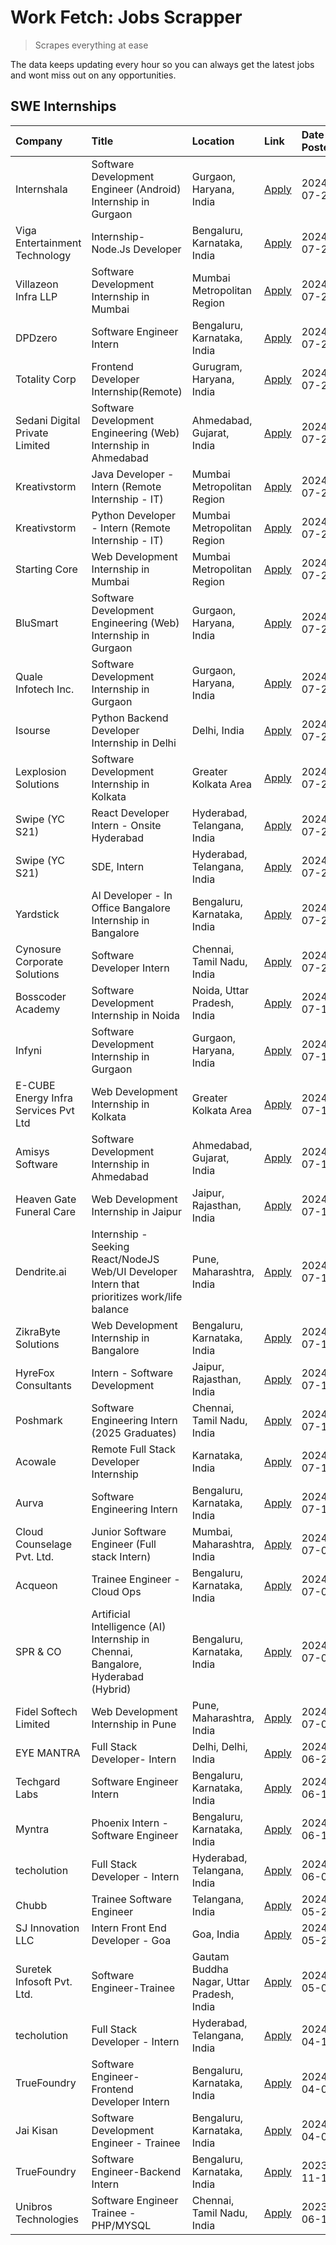 # Work Fetch: Jobs Scrapper
> Scrapes everything at ease

The data keeps updating every hour so you can always get the latest jobs and wont miss out on any opportunities.

## SWE Internships
<!--START_SECTION:workfetch-->
| Company                              | Title                                                                                        | Location                                  | Link                                                                                                                                                                                                                                                                                                        | Date Posted   |
|:-------------------------------------|:---------------------------------------------------------------------------------------------|:------------------------------------------|:------------------------------------------------------------------------------------------------------------------------------------------------------------------------------------------------------------------------------------------------------------------------------------------------------------|:--------------|
| Internshala                          | Software Development Engineer (Android) Internship in Gurgaon                                | Gurgaon, Haryana, India                   | [Apply](https://in.linkedin.com/jobs/view/software-development-engineer-android-internship-in-gurgaon-at-internshala-3987153031?position=45&pageNum=0&refId=ZH7ighkmteM6ON6XbRUGmg%3D%3D&trackingId=9pVznxvRHFBIIyRC03I9zg%3D%3D&trk=public_jobs_jserp-result_search-card)                                  | 2024-07-29    |
| Viga Entertainment Technology        | Internship-Node.Js Developer                                                                 | Bengaluru, Karnataka, India               | [Apply](https://in.linkedin.com/jobs/view/internship-node-js-developer-at-viga-entertainment-technology-3986933084?position=47&pageNum=0&refId=ZH7ighkmteM6ON6XbRUGmg%3D%3D&trackingId=FtcpL1L4vHmMOaBbLjyTKw%3D%3D&trk=public_jobs_jserp-result_search-card)                                               | 2024-07-29    |
| Villazeon Infra LLP                  | Software Development Internship in Mumbai                                                    | Mumbai Metropolitan Region                | [Apply](https://in.linkedin.com/jobs/view/software-development-internship-in-mumbai-at-villazeon-infra-llp-3985431977?position=49&pageNum=0&refId=ZH7ighkmteM6ON6XbRUGmg%3D%3D&trackingId=QfFL32PJm6nTCxGgj65Opw%3D%3D&trk=public_jobs_jserp-result_search-card)                                            | 2024-07-27    |
| DPDzero                              | Software Engineer Intern                                                                     | Bengaluru, Karnataka, India               | [Apply](https://in.linkedin.com/jobs/view/software-engineer-intern-at-dpdzero-3984918371?position=31&pageNum=0&refId=ZH7ighkmteM6ON6XbRUGmg%3D%3D&trackingId=xlztU68Fdd4ElLE%2BlARUqA%3D%3D&trk=public_jobs_jserp-result_search-card)                                                                       | 2024-07-26    |
| Totality Corp                        | Frontend Developer Internship(Remote)                                                        | Gurugram, Haryana, India                  | [Apply](https://in.linkedin.com/jobs/view/frontend-developer-internship-remote-at-totality-corp-3982253688?position=4&pageNum=0&refId=ZH7ighkmteM6ON6XbRUGmg%3D%3D&trackingId=%2FTgBUBcY4K5hGfjj5%2BtmIA%3D%3D&trk=public_jobs_jserp-result_search-card)                                                    | 2024-07-25    |
| Sedani Digital Private Limited       | Software Development Engineering (Web) Internship in Ahmedabad                               | Ahmedabad, Gujarat, India                 | [Apply](https://in.linkedin.com/jobs/view/software-development-engineering-web-internship-in-ahmedabad-at-sedani-digital-private-limited-3985017980?position=9&pageNum=0&refId=ZH7ighkmteM6ON6XbRUGmg%3D%3D&trackingId=2O%2Fz%2BN%2FzyJo%2Bus0sVBoDVA%3D%3D&trk=public_jobs_jserp-result_search-card)       | 2024-07-25    |
| Kreativstorm                         | Java Developer - Intern (Remote Internship - IT)                                             | Mumbai Metropolitan Region                | [Apply](https://in.linkedin.com/jobs/view/java-developer-intern-remote-internship-it-at-kreativstorm-3984337445?position=18&pageNum=0&refId=ZH7ighkmteM6ON6XbRUGmg%3D%3D&trackingId=laVbCE%2BwZejD9Ucyu%2BR1AQ%3D%3D&trk=public_jobs_jserp-result_search-card)                                              | 2024-07-25    |
| Kreativstorm                         | Python Developer - Intern (Remote Internship - IT)                                           | Mumbai Metropolitan Region                | [Apply](https://in.linkedin.com/jobs/view/python-developer-intern-remote-internship-it-at-kreativstorm-3985007700?position=34&pageNum=0&refId=ZH7ighkmteM6ON6XbRUGmg%3D%3D&trackingId=As2KiDXUw8%2F27zMQJNtNCw%3D%3D&trk=public_jobs_jserp-result_search-card)                                              | 2024-07-25    |
| Starting Core                        | Web Development Internship in Mumbai                                                         | Mumbai Metropolitan Region                | [Apply](https://in.linkedin.com/jobs/view/web-development-internship-in-mumbai-at-starting-core-3981367557?position=12&pageNum=0&refId=ZH7ighkmteM6ON6XbRUGmg%3D%3D&trackingId=a50Kxw1AxG8B6qCJ1%2BK%2FbA%3D%3D&trk=public_jobs_jserp-result_search-card)                                                   | 2024-07-23    |
| BluSmart                             | Software Development Engineering (Web) Internship in Gurgaon                                 | Gurgaon, Haryana, India                   | [Apply](https://in.linkedin.com/jobs/view/software-development-engineering-web-internship-in-gurgaon-at-blusmart-3981371374?position=13&pageNum=0&refId=ZH7ighkmteM6ON6XbRUGmg%3D%3D&trackingId=vDcIn9XU8QN1BjXrHT1odA%3D%3D&trk=public_jobs_jserp-result_search-card)                                      | 2024-07-23    |
| Quale Infotech Inc.                  | Software Development Internship in Gurgaon                                                   | Gurgaon, Haryana, India                   | [Apply](https://in.linkedin.com/jobs/view/software-development-internship-in-gurgaon-at-quale-infotech-inc-3981372174?position=14&pageNum=0&refId=ZH7ighkmteM6ON6XbRUGmg%3D%3D&trackingId=q57FL65zgdMp9YxKjoFtgw%3D%3D&trk=public_jobs_jserp-result_search-card)                                            | 2024-07-23    |
| Isourse                              | Python Backend Developer Internship in Delhi                                                 | Delhi, India                              | [Apply](https://in.linkedin.com/jobs/view/python-backend-developer-internship-in-delhi-at-isourse-3981371334?position=22&pageNum=0&refId=ZH7ighkmteM6ON6XbRUGmg%3D%3D&trackingId=EaWPvit941VvnsYDku5EXQ%3D%3D&trk=public_jobs_jserp-result_search-card)                                                     | 2024-07-23    |
| Lexplosion Solutions                 | Software Development Internship in Kolkata                                                   | Greater Kolkata Area                      | [Apply](https://in.linkedin.com/jobs/view/software-development-internship-in-kolkata-at-lexplosion-solutions-3981366528?position=25&pageNum=0&refId=ZH7ighkmteM6ON6XbRUGmg%3D%3D&trackingId=edG8Fs4vE0fwMHNU%2F6jfHA%3D%3D&trk=public_jobs_jserp-result_search-card)                                        | 2024-07-23    |
| Swipe (YC S21)                       | React Developer Intern - Onsite Hyderabad                                                    | Hyderabad, Telangana, India               | [Apply](https://in.linkedin.com/jobs/view/react-developer-intern-onsite-hyderabad-at-swipe-yc-s21-3981326010?position=40&pageNum=0&refId=ZH7ighkmteM6ON6XbRUGmg%3D%3D&trackingId=vIuPWWswNjm%2BguEKUvj7PQ%3D%3D&trk=public_jobs_jserp-result_search-card)                                                   | 2024-07-23    |
| Swipe (YC S21)                       | SDE, Intern                                                                                  | Hyderabad, Telangana, India               | [Apply](https://in.linkedin.com/jobs/view/sde-intern-at-swipe-yc-s21-3980368092?position=35&pageNum=0&refId=ZH7ighkmteM6ON6XbRUGmg%3D%3D&trackingId=1AO5Oti6KOSxf0OKsgo%2F0Q%3D%3D&trk=public_jobs_jserp-result_search-card)                                                                                | 2024-07-22    |
| Yardstick                            | AI Developer - In Office Bangalore Internship in Bangalore                                   | Bengaluru, Karnataka, India               | [Apply](https://in.linkedin.com/jobs/view/ai-developer-in-office-bangalore-internship-in-bangalore-at-yardstick-3981740317?position=44&pageNum=0&refId=ZH7ighkmteM6ON6XbRUGmg%3D%3D&trackingId=ChchHE8sJERzRNEsrhg6Qg%3D%3D&trk=public_jobs_jserp-result_search-card)                                       | 2024-07-21    |
| Cynosure Corporate Solutions         | Software Developer Intern                                                                    | Chennai, Tamil Nadu, India                | [Apply](https://in.linkedin.com/jobs/view/software-developer-intern-at-cynosure-corporate-solutions-3979445794?position=21&pageNum=0&refId=ZH7ighkmteM6ON6XbRUGmg%3D%3D&trackingId=m2g1vPHBhxPz6mQxyYQVpw%3D%3D&trk=public_jobs_jserp-result_search-card)                                                   | 2024-07-20    |
| Bosscoder Academy                    | Software Development Internship in Noida                                                     | Noida, Uttar Pradesh, India               | [Apply](https://in.linkedin.com/jobs/view/software-development-internship-in-noida-at-bosscoder-academy-3979668791?position=3&pageNum=0&refId=ZH7ighkmteM6ON6XbRUGmg%3D%3D&trackingId=KsprpXtmhH0WQ4mCf3Yryw%3D%3D&trk=public_jobs_jserp-result_search-card)                                                | 2024-07-18    |
| Infyni                               | Software Development Internship in Gurgaon                                                   | Gurgaon, Haryana, India                   | [Apply](https://in.linkedin.com/jobs/view/software-development-internship-in-gurgaon-at-infyni-3979668846?position=7&pageNum=0&refId=ZH7ighkmteM6ON6XbRUGmg%3D%3D&trackingId=R8eHeLA75ok4HwUhCxoq0Q%3D%3D&trk=public_jobs_jserp-result_search-card)                                                         | 2024-07-18    |
| E-CUBE Energy Infra Services Pvt Ltd | Web Development Internship in Kolkata                                                        | Greater Kolkata Area                      | [Apply](https://in.linkedin.com/jobs/view/web-development-internship-in-kolkata-at-e-cube-energy-infra-services-pvt-ltd-3979668815?position=11&pageNum=0&refId=ZH7ighkmteM6ON6XbRUGmg%3D%3D&trackingId=JJGRN3SDPmDlFecqfUmpnQ%3D%3D&trk=public_jobs_jserp-result_search-card)                               | 2024-07-18    |
| Amisys Software                      | Software Development Internship in Ahmedabad                                                 | Ahmedabad, Gujarat, India                 | [Apply](https://in.linkedin.com/jobs/view/software-development-internship-in-ahmedabad-at-amisys-software-3979670728?position=17&pageNum=0&refId=ZH7ighkmteM6ON6XbRUGmg%3D%3D&trackingId=R96f2qHtQsM4tFG%2FpMjPSA%3D%3D&trk=public_jobs_jserp-result_search-card)                                           | 2024-07-18    |
| Heaven Gate Funeral Care             | Web Development Internship in Jaipur                                                         | Jaipur, Rajasthan, India                  | [Apply](https://in.linkedin.com/jobs/view/web-development-internship-in-jaipur-at-heaven-gate-funeral-care-3979674387?position=37&pageNum=0&refId=ZH7ighkmteM6ON6XbRUGmg%3D%3D&trackingId=MjGmm8A4v%2B1nk3dV3nxJ0Q%3D%3D&trk=public_jobs_jserp-result_search-card)                                          | 2024-07-18    |
| Dendrite.ai                          | Internship - Seeking React/NodeJS Web/UI Developer Intern that prioritizes work/life balance | Pune, Maharashtra, India                  | [Apply](https://in.linkedin.com/jobs/view/internship-seeking-react-nodejs-web-ui-developer-intern-that-prioritizes-work-life-balance-at-dendrite-ai-3979104292?position=53&pageNum=0&refId=ZH7ighkmteM6ON6XbRUGmg%3D%3D&trackingId=8ENxWi9F%2F8sO0bH3NdqqEA%3D%3D&trk=public_jobs_jserp-result_search-card) | 2024-07-18    |
| ZikraByte Solutions                  | Web Development Internship in Bangalore                                                      | Bengaluru, Karnataka, India               | [Apply](https://in.linkedin.com/jobs/view/web-development-internship-in-bangalore-at-zikrabyte-solutions-3978596765?position=36&pageNum=0&refId=ZH7ighkmteM6ON6XbRUGmg%3D%3D&trackingId=vVWhssH13PeWtT2FHbJI5Q%3D%3D&trk=public_jobs_jserp-result_search-card)                                              | 2024-07-17    |
| HyreFox Consultants                  | Intern - Software Development                                                                | Jaipur, Rajasthan, India                  | [Apply](https://in.linkedin.com/jobs/view/intern-software-development-at-hyrefox-consultants-3975991352?position=41&pageNum=0&refId=ZH7ighkmteM6ON6XbRUGmg%3D%3D&trackingId=w1mko0bkJzCI1IqaeiJHqQ%3D%3D&trk=public_jobs_jserp-result_search-card)                                                          | 2024-07-14    |
| Poshmark                             | Software Engineering Intern (2025 Graduates)                                                 | Chennai, Tamil Nadu, India                | [Apply](https://in.linkedin.com/jobs/view/software-engineering-intern-2025-graduates-at-poshmark-3973115109?position=19&pageNum=0&refId=ZH7ighkmteM6ON6XbRUGmg%3D%3D&trackingId=6nki8fyaPcCC7lfF9k3f3A%3D%3D&trk=public_jobs_jserp-result_search-card)                                                      | 2024-07-11    |
| Acowale                              | Remote Full Stack Developer Internship                                                       | Karnataka, India                          | [Apply](https://in.linkedin.com/jobs/view/remote-full-stack-developer-internship-at-acowale-3971889398?position=10&pageNum=0&refId=ZH7ighkmteM6ON6XbRUGmg%3D%3D&trackingId=tcpuiju7c%2F7NgGpXQaxlLw%3D%3D&trk=public_jobs_jserp-result_search-card)                                                         | 2024-07-10    |
| Aurva                                | Software Engineering Intern                                                                  | Bengaluru, Karnataka, India               | [Apply](https://in.linkedin.com/jobs/view/software-engineering-intern-at-aurva-3972234446?position=51&pageNum=0&refId=ZH7ighkmteM6ON6XbRUGmg%3D%3D&trackingId=HDN7UtAA3%2BA7yAhmBYALcw%3D%3D&trk=public_jobs_jserp-result_search-card)                                                                      | 2024-07-10    |
| Cloud Counselage Pvt. Ltd.           | Junior Software Engineer (Full stack Intern)                                                 | Mumbai, Maharashtra, India                | [Apply](https://in.linkedin.com/jobs/view/junior-software-engineer-full-stack-intern-at-cloud-counselage-pvt-ltd-3967725851?position=15&pageNum=0&refId=ZH7ighkmteM6ON6XbRUGmg%3D%3D&trackingId=JSPaHZX81kVB8BhGv4GFTw%3D%3D&trk=public_jobs_jserp-result_search-card)                                      | 2024-07-09    |
| Acqueon                              | Trainee Engineer - Cloud Ops                                                                 | Bengaluru, Karnataka, India               | [Apply](https://in.linkedin.com/jobs/view/trainee-engineer-cloud-ops-at-acqueon-3971538216?position=56&pageNum=0&refId=ZH7ighkmteM6ON6XbRUGmg%3D%3D&trackingId=3udgOQmO%2FsXcsfa8k%2FIUXQ%3D%3D&trk=public_jobs_jserp-result_search-card)                                                                   | 2024-07-09    |
| SPR & CO                             | Artificial Intelligence (AI) Internship in Chennai, Bangalore, Hyderabad (Hybrid)            | Bengaluru, Karnataka, India               | [Apply](https://in.linkedin.com/jobs/view/artificial-intelligence-ai-internship-in-chennai-bangalore-hyderabad-hybrid-at-spr-co-3965687745?position=20&pageNum=0&refId=ZH7ighkmteM6ON6XbRUGmg%3D%3D&trackingId=U5IYPoBpEwqJrb4s6peJfg%3D%3D&trk=public_jobs_jserp-result_search-card)                       | 2024-07-02    |
| Fidel Softech Limited                | Web Development Internship in Pune                                                           | Pune, Maharashtra, India                  | [Apply](https://in.linkedin.com/jobs/view/web-development-internship-in-pune-at-fidel-softech-limited-3965691167?position=24&pageNum=0&refId=ZH7ighkmteM6ON6XbRUGmg%3D%3D&trackingId=MHDxAHESHTIOP9XTbQ129A%3D%3D&trk=public_jobs_jserp-result_search-card)                                                 | 2024-07-02    |
| EYE MANTRA                           | Full Stack Developer- Intern                                                                 | Delhi, Delhi, India                       | [Apply](https://in.linkedin.com/jobs/view/full-stack-developer-intern-at-eye-mantra-3960988037?position=48&pageNum=0&refId=ZH7ighkmteM6ON6XbRUGmg%3D%3D&trackingId=EpTsUMLKZTd66MlNfp7jpA%3D%3D&trk=public_jobs_jserp-result_search-card)                                                                   | 2024-06-28    |
| Techgard Labs                        | Software Engineer Intern                                                                     | Bengaluru, Karnataka, India               | [Apply](https://in.linkedin.com/jobs/view/software-engineer-intern-at-techgard-labs-3953267005?position=43&pageNum=0&refId=ZH7ighkmteM6ON6XbRUGmg%3D%3D&trackingId=zM5s%2BR0itqOddDPgD6onpg%3D%3D&trk=public_jobs_jserp-result_search-card)                                                                 | 2024-06-18    |
| Myntra                               | Phoenix Intern - Software Engineer                                                           | Bengaluru, Karnataka, India               | [Apply](https://in.linkedin.com/jobs/view/phoenix-intern-software-engineer-at-myntra-3947244832?position=32&pageNum=0&refId=ZH7ighkmteM6ON6XbRUGmg%3D%3D&trackingId=804rWhItcbEHQm6lRJIVJw%3D%3D&trk=public_jobs_jserp-result_search-card)                                                                  | 2024-06-12    |
| techolution                          | Full Stack Developer - Intern                                                                | Hyderabad, Telangana, India               | [Apply](https://in.linkedin.com/jobs/view/full-stack-developer-intern-at-techolution-3947911862?position=50&pageNum=0&refId=ZH7ighkmteM6ON6XbRUGmg%3D%3D&trackingId=OK3SdVavq1vjuFrUyjZ7XQ%3D%3D&trk=public_jobs_jserp-result_search-card)                                                                  | 2024-06-06    |
| Chubb                                | Trainee Software Engineer                                                                    | Telangana, India                          | [Apply](https://in.linkedin.com/jobs/view/trainee-software-engineer-at-chubb-3955950075?position=26&pageNum=0&refId=ZH7ighkmteM6ON6XbRUGmg%3D%3D&trackingId=L7gqX0QG9zaZKETt1fwrLw%3D%3D&trk=public_jobs_jserp-result_search-card)                                                                          | 2024-05-27    |
| SJ Innovation LLC                    | Intern Front End Developer - Goa                                                             | Goa, India                                | [Apply](https://in.linkedin.com/jobs/view/intern-front-end-developer-goa-at-sj-innovation-llc-3931678611?position=5&pageNum=0&refId=ZH7ighkmteM6ON6XbRUGmg%3D%3D&trackingId=ZKrrFkPpF55WRXjIDAPeYA%3D%3D&trk=public_jobs_jserp-result_search-card)                                                          | 2024-05-24    |
| Suretek Infosoft Pvt. Ltd.           | Software Engineer-Trainee                                                                    | Gautam Buddha Nagar, Uttar Pradesh, India | [Apply](https://in.linkedin.com/jobs/view/software-engineer-trainee-at-suretek-infosoft-pvt-ltd-3916999948?position=29&pageNum=0&refId=ZH7ighkmteM6ON6XbRUGmg%3D%3D&trackingId=FZlgaPSz8sVWzZsVJHgm0w%3D%3D&trk=public_jobs_jserp-result_search-card)                                                       | 2024-05-04    |
| techolution                          | Full Stack Developer - Intern                                                                | Hyderabad, Telangana, India               | [Apply](https://in.linkedin.com/jobs/view/full-stack-developer-intern-at-techolution-3904814977?position=57&pageNum=0&refId=ZH7ighkmteM6ON6XbRUGmg%3D%3D&trackingId=E9foz7h7wmkA9%2FIIxui5KQ%3D%3D&trk=public_jobs_jserp-result_search-card)                                                                | 2024-04-18    |
| TrueFoundry                          | Software Engineer- Frontend Developer Intern                                                 | Bengaluru, Karnataka, India               | [Apply](https://in.linkedin.com/jobs/view/software-engineer-frontend-developer-intern-at-truefoundry-3887320206?position=23&pageNum=0&refId=ZH7ighkmteM6ON6XbRUGmg%3D%3D&trackingId=nKPFAhvurMVzccy00BueqA%3D%3D&trk=public_jobs_jserp-result_search-card)                                                  | 2024-04-05    |
| Jai Kisan                            | Software Development Engineer - Trainee                                                      | Bengaluru, Karnataka, India               | [Apply](https://in.linkedin.com/jobs/view/software-development-engineer-trainee-at-jai-kisan-3913911193?position=27&pageNum=0&refId=ZH7ighkmteM6ON6XbRUGmg%3D%3D&trackingId=wyKfAwf3oc1KpXwqYw8WhQ%3D%3D&trk=public_jobs_jserp-result_search-card)                                                          | 2024-04-04    |
| TrueFoundry                          | Software Engineer-Backend Intern                                                             | Bengaluru, Karnataka, India               | [Apply](https://in.linkedin.com/jobs/view/software-engineer-backend-intern-at-truefoundry-3779508170?position=38&pageNum=0&refId=ZH7ighkmteM6ON6XbRUGmg%3D%3D&trackingId=ya8y%2FlxJpZDnzjsx1YjdAw%3D%3D&trk=public_jobs_jserp-result_search-card)                                                           | 2023-11-10    |
| Unibros Technologies                 | Software Engineer Trainee - PHP/MYSQL                                                        | Chennai, Tamil Nadu, India                | [Apply](https://in.linkedin.com/jobs/view/software-engineer-trainee-php-mysql-at-unibros-technologies-3656599241?position=52&pageNum=0&refId=ZH7ighkmteM6ON6XbRUGmg%3D%3D&trackingId=X2tLj8vb1ZqH6QDazUrSWg%3D%3D&trk=public_jobs_jserp-result_search-card)                                                 | 2023-06-12    |
<!--END_SECTION:workfetch-->
